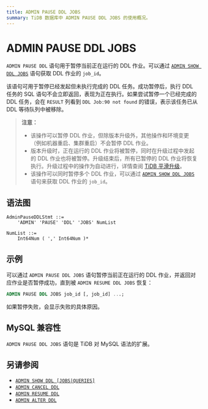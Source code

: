 ```yaml
---
title: ADMIN PAUSE DDL JOBS
summary: TiDB 数据库中 ADMIN PAUSE DDL JOBS 的使用概况。
---
```


# ADMIN PAUSE DDL JOBS

`ADMIN PAUSE DDL` 语句用于暂停当前正在运行的 DDL 作业。可以通过 [`ADMIN SHOW DDL JOBS`](/sql-statements/sql-statement-admin-show-ddl.md) 语句获取 DDL 作业的 `job_id`。

该语句可用于暂停已经发起但未执行完成的 DDL 任务。成功暂停后，执行 DDL 任务的 SQL 语句不会立即返回，表现为正在执行。如果尝试暂停一个已经完成的 DDL 任务，会在 `RESULT` 列看到 `DDL Job:90 not found` 的错误，表示该任务已从 DDL 等待队列中被移除。

> **注意：**
>
> + 该操作可以暂停 DDL 作业，但除版本升级外，其他操作和环境变更（例如机器重启、集群重启）不会暂停 DDL 作业。
> + 版本升级时，正在运行的 DDL 作业将被暂停，同时在升级过程中发起的 DDL 作业也将被暂停。升级结束后，所有已暂停的 DDL 作业将恢复执行。升级过程中的操作为自动进行，详情查阅 [TiDB 平滑升级](/smooth-upgrade-tidb.md)。
> + 该操作可以同时暂停多个 DDL 作业，可以通过 [`ADMIN SHOW DDL JOBS`](/sql-statements/sql-statement-admin-show-ddl.md) 语句来获取 DDL 作业的 `job_id`。

## 语法图

```ebnf+diagram
AdminPauseDDLStmt ::=
    'ADMIN' 'PAUSE' 'DDL' 'JOBS' NumList

NumList ::=
    Int64Num ( ',' Int64Num )*
```

## 示例

可以通过 `ADMIN PAUSE DDL JOBS` 语句暂停当前正在运行的 DDL 作业，并返回对应作业是否暂停成功，直到被 `ADMIN RESUME DDL JOBS` 恢复：

```sql
ADMIN PAUSE DDL JOBS job_id [, job_id] ...;
```

如果暂停失败，会显示失败的具体原因。

## MySQL 兼容性

`ADMIN PAUSE DDL JOBS` 语句是 TiDB 对 MySQL 语法的扩展。

## 另请参阅

* [`ADMIN SHOW DDL [JOBS|QUERIES]`](/sql-statements/sql-statement-admin-show-ddl.md)
* [`ADMIN CANCEL DDL`](/sql-statements/sql-statement-admin-cancel-ddl.md)
* [`ADMIN RESUME DDL`](/sql-statements/sql-statement-admin-resume-ddl.md)
* [`ADMIN ALTER DDL`](/sql-statements/sql-statement-admin-alter-ddl.md)
